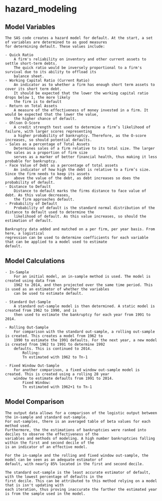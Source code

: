 # hazard_modeling
## Model Variables
    The SAS code creates a hazard model for default. At the start, a set of variables are determined to as good measures
    for determining default. These values include:

    - Quick Ratio
        A firm's reliability on inventory and other current assets to settle short-term debts.
        The quick ratio would be inversely proportional to a firm's survival due to its ability to offload its
        balance sheet.
    - Working Capital Ratio (Current Ratio)
        An indicator as to whether a firm has enough short term assets to cover its short term debt.
        It should be expected that the lower the working capital ratio drops below 1, the more likely
        the firm is to default
    - Return on Total Assets
        A measure of the effectiveness of money invested in a firm. It would be expected that the lower the value,
        the higher chance of default.
    - Ohlson O-Score
        A credit strength test used to determine a firm’s likelihood of failure, with larger scores representing
        a higher probability of bankruptcy. Therefore, as the O-score increases, so should potential defaults.
    - Sales as a percentage of Total Assets
        Determines sales of a firm relative to its total size. The larger the sales as a proportion of firm size
        serves as a marker of better financial health, thus making it less probable for bankruptcy.
    - Face Value of Debt as a percentage of total assets
        An indicator of how high the debt is relative to a firm’s size. Since the firm needs to keep its assets
        above the value of the debt, as debt increases so does the probability of default.
    - Distance to Default
        Distance to default marks the firms distance to face value of debt. As this value decreases,
        the firm approaches default.
    - Probability of Default
        Probability of default is the standard normal distribution of the distance to default used to determine the
        likelihood of default. As this value increases, so should the estimation of default.

    Bankruptcy data added and matched on a per firm, per year basis. From here, a logistical
    regression can be used to determine coefficients for each variable that can be applied to a model used to estimate
    default.

## Model Calculations
    - In-Sample
        For an initial model, an in-sample method is used. The model is created using data from
        1962 to 2014, and then projected over the same time period. This is used as an estimator of whether the variables
        can be used to estimate default.

    - Standard Out-Sample
        A standard out-sample model is then determined. A static model is created from 1962 to 1990, and is
        then used to estimate the bankruptcy for each year from 1991 to 2014.

    - Rolling Out-Sample
        For comparison with the standard out-sample, a rolling out-sample is created. This creates a model from 1962 to
        1990 to estimate the 1991 defaults. For the next year, a new model is created from 1962 to 1991 to determine 1992
        defaults. This is continued to 2014.
            Rolling:
            Tn estimated with 1962 to Tn-1

    - Fixed Window Out-Sample
        For another comparison, a fixed window out-sample model is created. This is created using a rolling 28 year
        window to estimate defaults from 1991 to 2014.
            Fixed Window:
            Tn estimated with 1962+1 to Tn-1

## Model Comparison
    The output data allows for a comparison of the logistic output between the in-sample and standard out-sample.
    For out-samples, there is an averaged table of beta values for each method used.
    Furthermore, the the estimations of bankruptcies were ranked into deciles to observe the effectiveness of the
    variables and methods of modeling. A high number bankruptcies falling within the first and second decile of the
    is an indicator of an effective model.

    For the in-sample and the rolling and fixed window out-sample, the model can be seen as an adequate estimator of
    default, with nearly 85% located in the first and second decile.

    The standard out-sample is the least accurate estimator of default, with the lowest percentage of defaults in the
    first decile. This can be attributed to this method relying on a model that is isn't updating with
    each iteration, thus proving inaccurate the farther the estimated year is from the sample used in the model.


